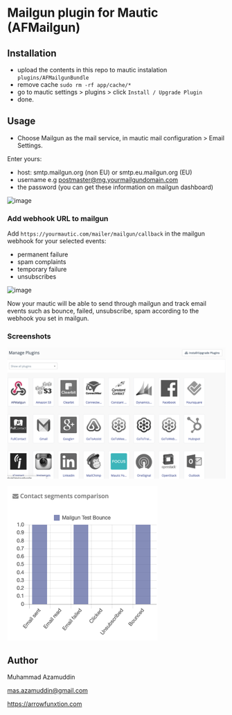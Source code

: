 # Mailgun plugin for Mautic (AFMailgun)

## Installation

- upload the contents in this repo to mautic instalation `plugins/AFMailgunBundle`
- remove cache `sudo rm -rf app/cache/*`
- go to mautic settings > plugins > click `Install / Upgrade Plugin`
- done.

## Usage

- Choose Mailgun as the mail service, in mautic mail configuration > Email Settings.

Enter yours:
- host: smtp.mailgun.org (non EU) or smtp.eu.mailgun.org (EU)
- username e.g postmaster@mg.yourmailgundomain.com 
- the password (you can get these information on mailgun dashboard)

![image](https://user-images.githubusercontent.com/462477/74548255-cdad8a80-4f4d-11ea-8597-90d3745e9a84.png)

### Add webhook URL to mailgun

Add `https://yourmautic.com/mailer/mailgun/callback` in the mailgun webhook for your selected events:
- permanent failure
- spam complaints
- temporary failure
- unsubscribes

![image](https://user-images.githubusercontent.com/462477/74548580-67753780-4f4e-11ea-8306-6f10fc93353f.png)

Now your mautic will be able to send through mailgun and track email events such as bounce, failed, unsubscribe, spam according to the webhook you set in mailgun.

### Screenshots

![plugin-screen](./Assets/plugin-screen.png)

![stat](./Assets/stat.png)

## Author

Muhammad Azamuddin

mas.azamuddin@gmail.com

https://arrowfunxtion.com
